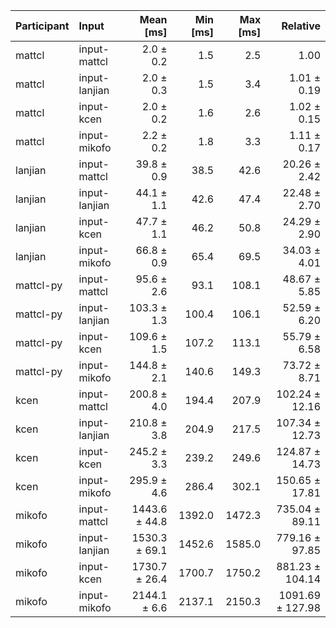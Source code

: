 | Participant | Input | Mean [ms] | Min [ms] | Max [ms] | Relative |
|:---|:---|---:|---:|---:|---:|
| mattcl | input-mattcl | 2.0 ± 0.2 | 1.5 | 2.5 | 1.00 |
| mattcl | input-lanjian | 2.0 ± 0.3 | 1.5 | 3.4 | 1.01 ± 0.19 |
| mattcl | input-kcen | 2.0 ± 0.2 | 1.6 | 2.6 | 1.02 ± 0.15 |
| mattcl | input-mikofo | 2.2 ± 0.2 | 1.8 | 3.3 | 1.11 ± 0.17 |
| lanjian | input-mattcl | 39.8 ± 0.9 | 38.5 | 42.6 | 20.26 ± 2.42 |
| lanjian | input-lanjian | 44.1 ± 1.1 | 42.6 | 47.4 | 22.48 ± 2.70 |
| lanjian | input-kcen | 47.7 ± 1.1 | 46.2 | 50.8 | 24.29 ± 2.90 |
| lanjian | input-mikofo | 66.8 ± 0.9 | 65.4 | 69.5 | 34.03 ± 4.01 |
| mattcl-py | input-mattcl | 95.6 ± 2.6 | 93.1 | 108.1 | 48.67 ± 5.85 |
| mattcl-py | input-lanjian | 103.3 ± 1.3 | 100.4 | 106.1 | 52.59 ± 6.20 |
| mattcl-py | input-kcen | 109.6 ± 1.5 | 107.2 | 113.1 | 55.79 ± 6.58 |
| mattcl-py | input-mikofo | 144.8 ± 2.1 | 140.6 | 149.3 | 73.72 ± 8.71 |
| kcen | input-mattcl | 200.8 ± 4.0 | 194.4 | 207.9 | 102.24 ± 12.16 |
| kcen | input-lanjian | 210.8 ± 3.8 | 204.9 | 217.5 | 107.34 ± 12.73 |
| kcen | input-kcen | 245.2 ± 3.3 | 239.2 | 249.6 | 124.87 ± 14.73 |
| kcen | input-mikofo | 295.9 ± 4.6 | 286.4 | 302.1 | 150.65 ± 17.81 |
| mikofo | input-mattcl | 1443.6 ± 44.8 | 1392.0 | 1472.3 | 735.04 ± 89.11 |
| mikofo | input-lanjian | 1530.3 ± 69.1 | 1452.6 | 1585.0 | 779.16 ± 97.85 |
| mikofo | input-kcen | 1730.7 ± 26.4 | 1700.7 | 1750.2 | 881.23 ± 104.14 |
| mikofo | input-mikofo | 2144.1 ± 6.6 | 2137.1 | 2150.3 | 1091.69 ± 127.98 |
